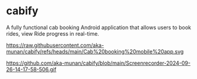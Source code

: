 # cabify
A fully functional cab booking Android application that allows users to book rides, view Ride progress in real-time.

https://raw.githubusercontent.com/aka-munan/cabify/refs/heads/main/Cab%20booking%20mobile%20app.svg


https://github.com/aka-munan/cabify/blob/main/Screenrecorder-2024-09-26-14-17-58-506.gif
